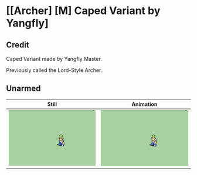 # [\[Archer\] \[M\] Caped Variant by Yangfly]

## Credit

Caped Variant made by Yangfly Master.

Previously called the Lord-Style Archer.
	
## Unarmed

| Still | Animation |
| :---: | :-------: |
| ![Unarmed still](./Unarmed_000.png) | ![Unarmed animation](./Unarmed.gif) |
